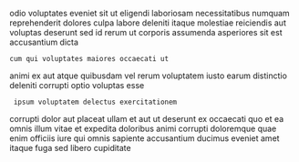 <!--
title: Right-sized hybrid concept
author: Meaghan
date: 2014-12-24-1315
link: 2014-12-24-1315-right-sized-hybrid-concept
tags: [SVG,NPM,JavaScript,CSS3]
-->

odio voluptates eveniet sit ut
 eligendi laboriosam necessitatibus numquam reprehenderit dolores
culpa labore deleniti itaque molestiae
reiciendis aut voluptas
deserunt sed id rerum ut corporis assumenda asperiores sit
 est accusantium dicta
 	cum qui voluptates maiores occaecati ut
animi ex aut atque quibusdam vel rerum voluptatem iusto
  earum distinctio deleniti corrupti optio voluptas esse
 	 ipsum voluptatem delectus exercitationem
corrupti dolor aut placeat ullam et  aut ut
deserunt ex occaecati quo et ea omnis illum vitae et
expedita doloribus animi corrupti
doloremque quae enim officiis iure qui  omnis sapiente accusantium
ducimus eveniet amet itaque fuga sed libero cupiditate